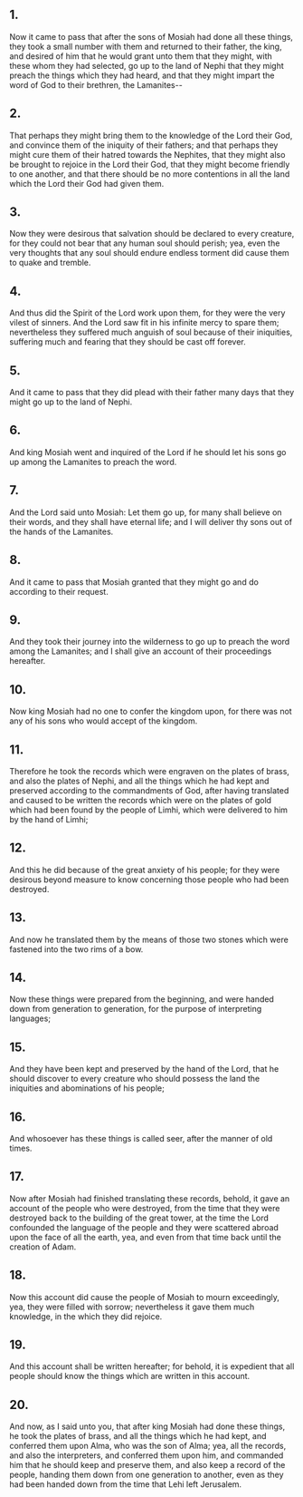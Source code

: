 ## 1.
Now it came to pass that after the sons of Mosiah had done all these things, they took a small number with them and returned to their father, the king, and desired of him that he would grant unto them that they might, with these whom they had selected, go up to the land of Nephi that they might preach the things which they had heard, and that they might impart the word of God to their brethren, the Lamanites--
## 2.
That perhaps they might bring them to the knowledge of the Lord their God, and convince them of the iniquity of their fathers; and that perhaps they might cure them of their hatred towards the Nephites, that they might also be brought to rejoice in the Lord their God, that they might become friendly to one another, and that there should be no more contentions in all the land which the Lord their God had given them.
## 3.
Now they were desirous that salvation should be declared to every creature, for they could not bear that any human soul should perish; yea, even the very thoughts that any soul should endure endless torment did cause them to quake and tremble.
## 4.
And thus did the Spirit of the Lord work upon them, for they were the very vilest of sinners. And the Lord saw fit in his infinite mercy to spare them; nevertheless they suffered much anguish of soul because of their iniquities, suffering much and fearing that they should be cast off forever.
## 5.
And it came to pass that they did plead with their father many days that they might go up to the land of Nephi.
## 6.
And king Mosiah went and inquired of the Lord if he should let his sons go up among the Lamanites to preach the word.
## 7.
And the Lord said unto Mosiah: Let them go up, for many shall believe on their words, and they shall have eternal life; and I will deliver thy sons out of the hands of the Lamanites.
## 8.
And it came to pass that Mosiah granted that they might go and do according to their request.
## 9.
And they took their journey into the wilderness to go up to preach the word among the Lamanites; and I shall give an account of their proceedings hereafter.
## 10.
Now king Mosiah had no one to confer the kingdom upon, for there was not any of his sons who would accept of the kingdom.
## 11.
Therefore he took the records which were engraven on the plates of brass, and also the plates of Nephi, and all the things which he had kept and preserved according to the commandments of God, after having translated and caused to be written the records which were on the plates of gold which had been found by the people of Limhi, which were delivered to him by the hand of Limhi;
## 12.
And this he did because of the great anxiety of his people; for they were desirous beyond measure to know concerning those people who had been destroyed.
## 13.
And now he translated them by the means of those two stones which were fastened into the two rims of a bow.
## 14.
Now these things were prepared from the beginning, and were handed down from generation to generation, for the purpose of interpreting languages;
## 15.
And they have been kept and preserved by the hand of the Lord, that he should discover to every creature who should possess the land the iniquities and abominations of his people;
## 16.
And whosoever has these things is called seer, after the manner of old times.
## 17.
Now after Mosiah had finished translating these records, behold, it gave an account of the people who were destroyed, from the time that they were destroyed back to the building of the great tower, at the time the Lord confounded the language of the people and they were scattered abroad upon the face of all the earth, yea, and even from that time back until the creation of Adam.
## 18.
Now this account did cause the people of Mosiah to mourn exceedingly, yea, they were filled with sorrow; nevertheless it gave them much knowledge, in the which they did rejoice.
## 19.
And this account shall be written hereafter; for behold, it is expedient that all people should know the things which are written in this account.
## 20.
And now, as I said unto you, that after king Mosiah had done these things, he took the plates of brass, and all the things which he had kept, and conferred them upon Alma, who was the son of Alma; yea, all the records, and also the interpreters, and conferred them upon him, and commanded him that he should keep and preserve them, and also keep a record of the people, handing them down from one generation to another, even as they had been handed down from the time that Lehi left Jerusalem.
